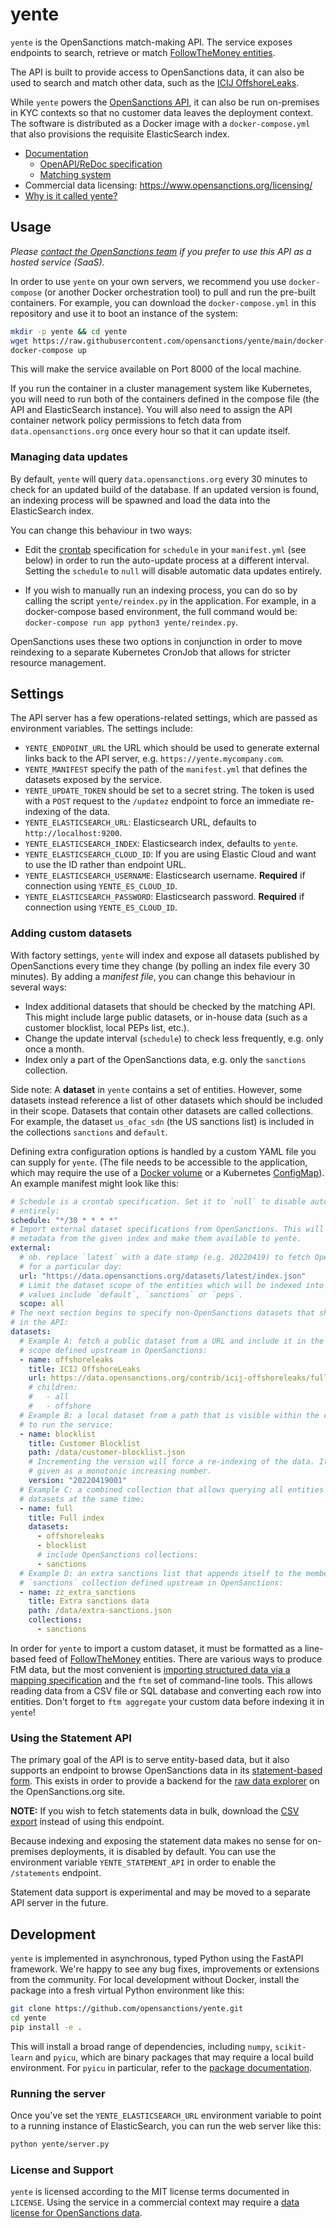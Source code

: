 # yente

`yente` is the OpenSanctions match-making API. The service exposes endpoints to search, retrieve or match [FollowTheMoney entities](https://www.opensanctions.org/docs/entities/). 

The API is built to provide access to OpenSanctions data, it can also be used to search and match other data, such as the [ICIJ OffshoreLeaks](https://github.com/opensanctions/icij-offshoreleaks/blob/master/README.md).

While `yente` powers the [OpenSanctions API](https://api.opensanctions.org), it can also be run on-premises in KYC contexts so that no customer data leaves the deployment context. The software is distributed as a Docker image with a `docker-compose.yml` that also provisions the requisite ElasticSearch index.

* [Documentation](https://www.opensanctions.org/docs/api/)
  * [OpenAPI/ReDoc specification](https://api.opensanctions.org)
  * [Matching system](https://www.opensanctions.org/matcher/)
* Commercial data licensing: https://www.opensanctions.org/licensing/
* [Why is it called yente?](https://www.youtube.com/watch?v=jVGNdB6iEeA)

## Usage

*Please [contact the OpenSanctions team](https://www.opensanctions.org/contact/) if you prefer to use this API as a hosted service (SaaS).*

In order to use `yente` on your own servers, we recommend you use `docker-compose` (or another Docker orchestration tool) to pull and run the pre-built containers. For example, you can download the `docker-compose.yml` in this repository and use it to boot an instance of the system:

```bash
mkdir -p yente && cd yente
wget https://raw.githubusercontent.com/opensanctions/yente/main/docker-compose.yml
docker-compose up
```

This will make the service available on Port 8000 of the local machine.

If you run the container in a cluster management system like Kubernetes, you will need to run both of the containers defined in the compose file (the API and ElasticSearch instance). You will also need to assign the API container network policy permissions to fetch data from `data.opensanctions.org` once every hour so that it can update itself.

### Managing data updates

By default, `yente` will query `data.opensanctions.org` every 30 minutes to check for an updated build of the database. If an updated version is found, an indexing process will be spawned and load the data into the ElasticSearch index.

You can change this behaviour in two ways:

* Edit the [crontab](https://crontab.guru/) specification for `schedule` in your `manifest.yml` (see below) in order to run the auto-update process at a different interval. Setting the `schedule` to `null` will disable automatic data updates entirely.

* If you wish to manually run an indexing process, you can do so by calling the script `yente/reindex.py` in the application. For example, in a docker-compose based environment, the full command would be: `docker-compose run app python3 yente/reindex.py`.

OpenSanctions uses these two options in conjunction in order to move reindexing to a separate Kubernetes CronJob that allows for stricter resource management.

## Settings

The API server has a few operations-related settings, which are passed as environment variables. The settings include:

- ``YENTE_ENDPOINT_URL`` the URL which should be used to generate external links back to
  the API server, e.g. ``https://yente.mycompany.com``.
- ``YENTE_MANIFEST`` specify the path of the `manifest.yml` that defines the datasets exposed by the service.
- ``YENTE_UPDATE_TOKEN`` should be set to a secret string. The token is used with a `POST` request to the `/updatez` endpoint to force an immediate re-indexing of the data.
- ``YENTE_ELASTICSEARCH_URL``: Elasticsearch URL, defaults to `http://localhost:9200`.
- ``YENTE_ELASTICSEARCH_INDEX``: Elasticsearch index, defaults to `yente`.
- ``YENTE_ELASTICSEARCH_CLOUD_ID``: If you are using Elastic Cloud and want to use the ID rather than endpoint URL.
- ``YENTE_ELASTICSEARCH_USERNAME``: Elasticsearch username. **Required** if connection using ``YENTE_ES_CLOUD_ID``.
- ``YENTE_ELASTICSEARCH_PASSWORD``: Elasticsearch password. **Required** if connection using ``YENTE_ES_CLOUD_ID``.

### Adding custom datasets

With factory settings, `yente` will index and expose all datasets published by OpenSanctions every time they change (by polling an index file every 30 minutes). By adding a *manifest file*, you can change this behaviour in several ways:

* Index additional datasets that should be checked by the matching API. This might include large public datasets, or in-house data (such as a customer blocklist, local PEPs list, etc.).
* Change the update interval (`schedule`) to check less frequently, e.g. only once a month.
* Index only a part of the OpenSanctions data, e.g. only the `sanctions` collection.

Side note: A **dataset** in `yente` contains a set of entities. However, some datasets instead reference a list of other datasets which should be included in their scope. Datasets that contain other datasets are called collections. For example, the dataset `us_ofac_sdn` (the US sanctions list) is included in the collections `sanctions` and `default`.

Defining extra configuration options is handled by a custom YAML file you can supply for `yente`. (The file needs to be accessible to the application, which may require the use of a [Docker volume](https://docs.docker.com/storage/volumes/) or a Kubernetes [ConfigMap](https://kubernetes.io/docs/concepts/configuration/configmap/#using-configmaps-as-files-from-a-pod)). An example manifest might look like this:

```yaml
# Schedule is a crontab specification. Set it to `null` to disable automatic updates
# entirely:
schedule: "*/30 * * * *"
# Import external dataset specifications from OpenSanctions. This will fetch the dataset
# metadata from the given index and make them available to yente.
external:
  # nb. replace `latest` with a date stamp (e.g. 20220419) to fetch OpenSanctions data
  # for a particular day:
  url: "https://data.opensanctions.org/datasets/latest/index.json"
  # Limit the dataset scope of the entities which will be indexed into yente. Useful
  # values include `default`, `sanctions` or `peps`.
  scope: all
# The next section begins to specify non-OpenSanctions datasets that should be exposed
# in the API:
datasets:
  # Example A: fetch a public dataset from a URL and include it in the default search
  # scope defined upstream in OpenSanctions:
  - name: offshoreleaks
    title: ICIJ OffshoreLeaks
    url: https://data.opensanctions.org/contrib/icij-offshoreleaks/full-oldb.json
    # children:
    #   - all
    #   - offshore
  # Example B: a local dataset from a path that is visible within the container used
  # to run the service:
  - name: blocklist
    title: Customer Blocklist
    path: /data/customer-blocklist.json
    # Incrementing the version will force a re-indexing of the data. It must be
    # given as a monotonic increasing number.
    version: "20220419001"
  # Example C: a combined collection that allows querying all entities in its member
  # datasets at the same time:
  - name: full
    title: Full index
    datasets:
      - offshoreleaks
      - blocklist
      # include OpenSanctions collections:
      - sanctions
  # Example D: an extra sanctions list that appends itself to the members of the
  # `sanctions` collection defined upstream in OpenSanctions:
  - name: zz_extra_sanctions
    title: Extra sanctions data
    path: /data/extra-sanctions.json
    collections:
      - sanctions
```

In order for `yente` to import a custom dataset, it must be formatted as a line-based feed of [FollowTheMoney](https://docs.alephdata.org/developers/followthemoney) entities. There are various ways to produce FtM data, but the most convenient is [importing structured data via a mapping specification](https://docs.alephdata.org/developers/mappings) and the `ftm` set of command-line tools. This allows reading data from a CSV file or SQL database and converting each row into entities. Don't forget to `ftm aggregate` your custom data before indexing it in `yente`!

### Using the Statement API

The primary goal of the API is to serve entity-based data, but it also supports an endpoint to browse OpenSanctions data in its [statement-based form](https://www.opensanctions.org/docs/statements/). This exists in order to provide a backend for the [raw data explorer](https://www.opensanctions.org/statements/) on the OpenSanctions.org site.

**NOTE:** If you wish to fetch statements data in bulk, download the [CSV export](https://www.opensanctions.org/docs/statements/) instead of using this endpoint.

Because indexing and exposing the statement data makes no sense for on-premises deployments, it is disabled by default. You can use the environment variable ``YENTE_STATEMENT_API`` in order to enable the `/statements` endpoint.

Statement data support is experimental and may be moved to a separate API server in the future.

## Development

`yente` is implemented in asynchronous, typed Python using the FastAPI framework. We're happy to see any bug fixes, improvements or extensions from the community. For local development without Docker, install the package into a fresh virtual Python environment like this:

```bash
git clone https://github.com/opensanctions/yente.git
cd yente
pip install -e .
```

This will install a broad range of dependencies, including `numpy`, `scikit-learn` and `pyicu`, which are binary packages that may require a local build environment. For `pyicu` in particular, refer to the [package documentation](https://pypi.org/project/PyICU/).

### Running the server

Once you've set the ``YENTE_ELASTICSEARCH_URL`` environment variable to point to a running instance of ElasticSearch, you can run the web server like this:

```bash
python yente/server.py
```

### License and Support

``yente`` is licensed according to the MIT license terms documented in ``LICENSE``. Using the service in a commercial context may require a [data license for OpenSanctions data](https://www.opensanctions.org/licensing/).